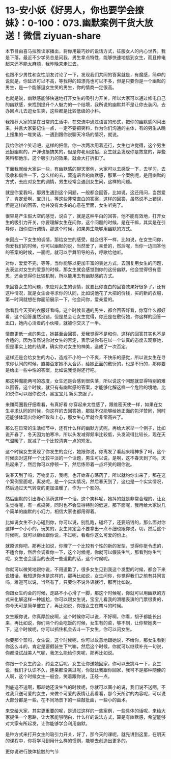# 13-安小妖《好男人，你也要学会撩妹》：0-100：073.幽默案例干货大放送！微信 ziyuan-share

本节目由喜马拉雅读家播出，将你用最巧妙的说话方式，征服女人的内心世界，我是下落，最近不少学员总是问我，男生拿点特性，能够快速地信到女生，而且修电起来还不能太麻烦，我昨晚来走过去。

也跟不少男性和女性朋友讨论了一下，发现我们共同的答案就是，有魔感，简单的说就是，你延迟可以不高，等我得的超漂亮也可以不多，但是只要你是一个幽默的男生，是一个能够逗女生笑的男生，你的情商一定很高。

也就是说，幽默感能够快速地打开女生的吸引力开关，所以大家可以通过修电自己的幽默感，来找到提升个人魅力的一个结境，我所说的幽默并不是让你去装闪，去办回点儿去逗女生笑，这些都是比较低级的小料。

我推荐大家的是在日常的生活中，在交流中通过语言的形式，把你的幽默感闪闪出来，并且大家要记住一点，一定不要把笑料，作为你们沟通的主体，有的男生从晚上搜集的一堆笑话，一遇到跟你说聊天冷场的情况，就说。

我给你讲个笑话吧，这样的把信，你一次两次用着还行，女生也许觉得，这个男生还挺幽默的，严弹也挺搞笑的，但是你老用这招，女生就会发现你是故意的，弄些笑料都他乐，这个吸引力的效果，就会大打折扣了。

下面我就给大家讲一些，有幽默感的聊天案例，大家可以去感受一下，去学习，去吸收和借件一下，怎么样的去，营造语言的幽默感，那第一个案例呢，是用幽默的方式，去应对女生的调情，男生经常会遇到女生问，这样的问题。

就是你爱我吗，那男生遇到这个问题，一般都会回答，比如说，这还用问，当然爱了，肯定爱啊，宝贝儿，等这些非常直白的答案，这样的回答，虽然说不上错误，但是这样的回答，他并没有太多的心意在里面，女生听完了。

很容易产生假大空的感觉，说白了，就是这种平白的回答，他不能有效地，打开女生的吸引力开关，你要理解女生在问你，这个问题的时候，是在干嘛，其实是在引导你，跟你进行调情，那这个时候，如果男生能够用幽默的方式。

来回应一下女生的调情，那给女生的感受，就会很不一样，比如说，在女生问你，你爱我们的时候，你可以幽默的说，当然爱了，亲爱的，然后呢，当你一边回答他的答案的时候，一面呢，就可以手舞阻导的去，哼歌给他听。

对你，爱爱不完，等等，当你能够以更加丰富的表达方式，去回复用女生的问题，去表达对女生的爱意的时候，那女生就会感觉到你的这份幽默，他会觉得很有意思，还会觉得你比较机制，所以能用去有幽默感的方式。

来回答女生的问题，来应对女生的调情，就要比你直白的回答效果好很多了，还有这种情况，就是女生会寻求你的认同，比如说他花了大把的价钱，买的新的衣服，第一时间就想在你面前展示一下，他会问你，爱亲爱的。

你看我今天买的衣服好看吗，这个时候普通的男生，都会回答好看，你穿什么都好看，这个回答虽然没错，但是总会让女生觉得，你还是在敷衍她，你这样的回答一出口，她内心活着的小伙喽，就被你交灭了一半。

情商更低一点的男生，她甚至会回答，爱我觉得不是和你，这样的回答其实也不是合适的，因为虽然说你对女生的否定，表示说你有在以一个认真的态度去观察她，但是事实上她的结果，确实你对女生的神美，造成了一次否定。

这样还是会给女生的内心，造成不小的一个不爽，不快乐的感觉，所以说女生在寻求你认同的时候，直接否定她不太合适，给她正面的敷衍的，也是不行的，那你要是给出一些中性的答案，比如说我觉得还行吧。

那这种魔能两可的态度，女生还是会感到很失落，所以说这个问题就显得特别的难以回答，这个时候，就只有有幽默感的答案，才能够化解这样一个危险的境地，比如说你可以跟你说说，黑宝宝儿 新买衣服了。

来赚两圈我仔细看看，有真好看 你穿起来太性感了，跟维密天使一样，如果在女生寻求认同的时候，你这样的去回答她，那就不仅能够给她正面的包洋赞同，同时还能够体现出你的细致和上心，那女生心里就会非常高兴了。

那么在日常的生活细节中，还有什么样的幽默方式呢，再给大家举一个例子，比如说开春了，冬天因为怕寒冷，所以头发减得频率比较低，头发流得比较长，现在天气温暖了，就减了一个比较清爽一点的短发。

这个时候女生发现了你发生的变化，她跟你说，你离发了看起来精神多了吗，这个时候面对这样一个比较平淡的一个话题，男生可以说，是啊，这不春天到了吗，天热起来了，然后你可以停顿一下，然后练带着一点坏笑的跟你说。

说春天到了吗，万物复苏，我呢，也开始春心荡药了，所以就约你出来了，那在这个案例里面呢，离发呢，是一个实实情况，然后春天到了，这也是一个实实情况，然后通过天气转变的更加温暖了，作为一个影的。

然后幽默的引出春心荡药这样一个话，这个笑料呢，她抖的就是非常合理的，让女生觉得呢，有一点搞笑，同时也不会显得特别的低速，那下面呢，我再给大家说几个简单的幽默的小幻力，相信大家也都用得着。

比如说女生不小心碰到你，你可以说，别乱跑，碰坏了，还要赔钱的，那么面对你这样一个小小的，玩笑的，女生肯定会不要拿出一点不细也跟你说，切，然后这个时候呢，就可以继续跟你说，不过呢，看看你这么可爱的份上。

就原谅你吧，那再比如说，你理了一个比较有个性的新的发型，觉得你挺令虑的，不适合你，然后会调看你一下，这个时候呢，你就可以假装生气，那看到你生气呢，女生也会适当的去说一些道歉的话，这个时候呢。

你就可以微笑地跟你说，不用道歉了，很多女生见到我这个发型的时候，都会下来说错话，我知道你也是这样的，那再比如说，女生问你，你觉得我们之前有共同言吗，难道可以说，当然有了，只要你不说外语就行，那再比如说。

你跟女生约会的时候，走路不小心滑了一脚，那这个时候呢，你就可以用幽默的方式来化解这样一种尴尬，你可以跟女生说，宝宝儿看我的滑稽表演的门票很贵的，你今天可是简单便宜了，再比如说，你跟女生在瞎斗的时候。

女生跟你说，你真厚脸皮啊，这个时候你可以说，不好啊，你看，胡子都能长出来，再比如说，你们两个约会吃饭的时候，女生有的菜，够不到，让你帮她夹一下，这个时候呢，你可以抓住机会去斗一下女生，你可以问女生。

你要那个菜吗，女生说，这个时候呢，你可以故意地跟她说，不给你，那女生看到你这么斗的，肯定是要假装生下气嘛，然后这个时候，你就可以继续补充一句说，你都没试战美人气呢，我怎么能给你夹呢，那再比如说。

你跟一个女生约会，约会之后呢，女生让你送她回家，你可以去挑斗一下，女生说，我们才认识不久，连亲都没亲过呢，你就让我跟你回家，我可不是那种随便的人啊，这个时候女生一般会，笑着跟你说，正经一点。

到底送不送啊，那趁她还没生气的时候呢，你就可以画小的说，我们说不送啊，不过我只送可爱的女生，来做个可爱的表情让我看看，那今天所讲的内容呢，可以说大部分都是一些，在不同场景下的一些敲批画，一些小的画术。

来交给大家，其实更重要的呢，是通过这样的一些案例，一些具体的话呢，来给大家提供一个思路，让大家能够明白，什么样的说法方式，算是有幽默感，希望能够对大家有所起发，让你能够学会利用幽默。

是种方式来打开女生的吸引力开关，好了，那今天的课呢，就先讲到这里，在明天的课程中，你将学习到用什么样的惯例，能够去创造出更多的。

更你说进行肢体接触的气节